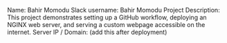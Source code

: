 Name: Bahir Momodu
Slack username: Bahir Momodu
Project Description: This project demonstrates setting up a GitHub workflow, deploying an NGINX web server, and serving a custom webpage accessible on the internet.
Server IP / Domain: (add this after deployment)
